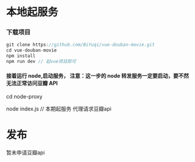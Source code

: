 # 本地起服务

### 下载项目
```js
git clone https://github.com/BiYuqi/vue-douban-movie.git
cd vue-douban-movie
npm install
npm run dev // 起vue项目即可
```
#### 接着运行 node,启动服务， 注意：这一步的 node 转发服务一定要启动，要不然无法正常访问豆瓣 API
cd node-proxy

node index.js // 本期起服务 代理请求豆瓣api
# 发布
暂未申请豆瓣api
